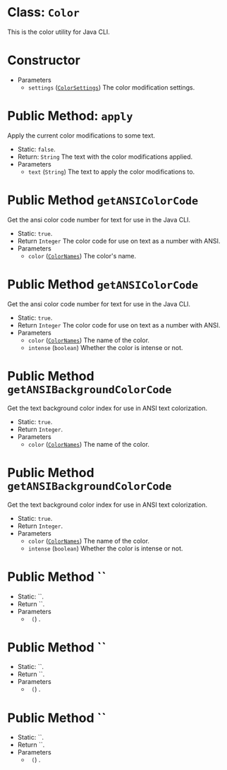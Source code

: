 # Class: `Color`

This is the color utility for Java CLI.

# Constructor
 - Parameters
   - `settings` ([`ColorSettings`](./ColorSettings.md)) The color modification settings.

# Public Method: `apply`

Apply the current color modifications to some text.

 - Static: `false`.
 - Return: `String` The text with the color modifications applied.
 - Parameters
   - `text` (`String`) The text to apply the color modifications to.

# Public Method `getANSIColorCode`

Get the ansi color code number for text for use in the Java CLI.

 - Static: `true`.
 - Return `Integer` The color code for use on text as a number with ANSI.
 - Parameters
   - `color` ([`ColorNames`](./ColorNames.md)) The color's name.

# Public Method `getANSIColorCode`

Get the ansi color code number for text for use in the Java CLI.

 - Static: `true`.
 - Return `Integer` The color code for use on text as a number with ANSI.
 - Parameters
   - `color` ([`ColorNames`](./ColorNames.md)) The name of the color.
   - `intense` (`boolean`) Whether the color is intense or not.

# Public Method `getANSIBackgroundColorCode`

Get the text background color index for use in ANSI text colorization.

 - Static: `true`.
 - Return `Integer`.
 - Parameters
   - `color` ([`ColorNames`](./ColorNames.md)) The name of the color.

# Public Method `getANSIBackgroundColorCode`

Get the text background color index for use in ANSI text colorization.

 - Static: `true`.
 - Return `Integer`.
 - Parameters
   - `color` ([`ColorNames`](./ColorNames.md)) The name of the color.
   - `intense` (`boolean`) Whether the color is intense or not.

# Public Method ``
 - Static: ``.
 - Return ``.
 - Parameters
   - `` (``) .

# Public Method ``
 - Static: ``.
 - Return ``.
 - Parameters
   - `` (``) .

# Public Method ``
 - Static: ``.
 - Return ``.
 - Parameters
   - `` (``) .

